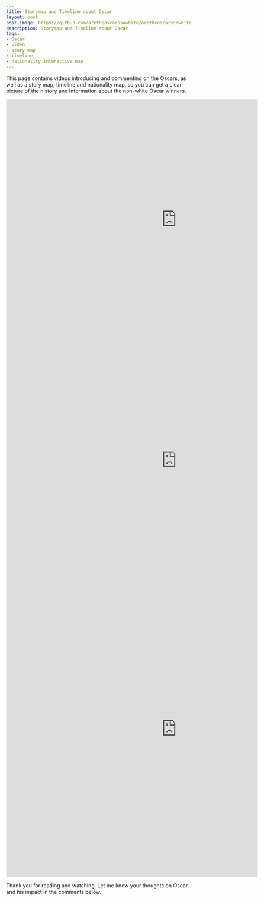 ```yaml
---
title: Storymap and Timeline about Oscar
layout: post
post-image: https://github.com/aretheoscarssowhite/aretheoscarssowhite.github.io/blob/master/assets/images/blog2.jpeg?raw=true
description: Storymap and Timeline about Oscar
tags:
- Oscar
- video
- story map
- timeline
- nationality interactive map
---
```

This page contains videos introducing and commenting on the Oscars, as well as a story map, timeline and nationality map, so you can get a clear picture of the history and information about the non-white Oscar winners.

<div style="width: 135%; overflow-x: hidden;">
  <iframe src="https://storymaps.arcgis.com/stories/7e448e88453b457fb855433eae88bc07" width="135%" height="650px" frameborder="0" allowfullscreen allow="geolocation"></iframe>

  <iframe src='https://cdn.knightlab.com/libs/timeline3/latest/embed/index.html?source=1B2n6Et8u7TaDUFyYU_QTZvQNmnppvyrLHioHajG6ZXs&font=Default&lang=en&initial_zoom=2&height=650' width='135%' height='650' webkitallowfullscreen mozallowfullscreen allowfullscreen frameborder='0'></iframe>

  <iframe src="https://uploads.knightlab.com/storymapjs/8f799a09719c88b5c348332d314f0c33/oscar/draft.html" frameborder="0" width="135%" height="800"></iframe>
</div>

Thank you for reading and watching. Let me know your thoughts on Oscar and his impact in the comments below.

